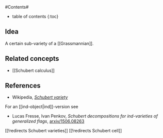 
#Contents#
* table of contents
{:toc}

## Idea

A certain sub-variety of a [[Grassmannian]].

## Related concepts

* [[Schubert calculus]]

## References

* Wikipedia, _[Schubert variety](http://en.wikipedia.org/wiki/Schubert_variety)_

For an [[ind-object|ind]]-version see

* Lucas Fresse, Ivan Penkov, _Schubert decompositions for ind-varieties of generalized flags_, [arxiv/1506.08263](http://arxiv.org/abs/1506.08263)
 

[[!redirects Schubert varieties]]
[[!redirects Schubert cell]]